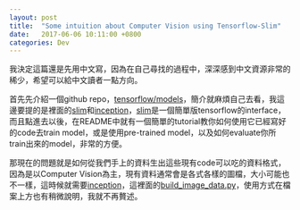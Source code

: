 ```yaml
---
layout: post
title:  "Some intuition about Computer Vision using Tensorflow-Slim"
date:   2017-06-06 10:11:00 +0800
categories: Dev
---
```

我決定這篇還是先用中文寫，因為在自己尋找的過程中，深深感到中文資源非常的稀少，希望可以給中文讀者一點方向。

首先先介紹一個github repo，[tensorflow/models](https://github.com/tensorflow/models)，簡介就麻煩自己去看，我這邊要提的是裡面的[slim](https://github.com/tensorflow/models/tree/master/slim)和[inception](https://github.com/tensorflow/models/tree/master/inception)，[slim](https://github.com/tensorflow/models/tree/master/slim)是一個簡單版tensorflow的interface，而且點進去以後，在README中就有一個簡單的tutorial教你如何使用它已經寫好的code去train model，或是使用pre-trained model，以及如何evaluate你所train出來的model，非常的方便。

那現在的問題就是如何從我們手上的資料生出這些現有code可以吃的資料格式，因為是以Computer Vision為主，現有資料通常會是各式各樣的圖檔，大小可能也不一樣，這時候就需要[inception](https://github.com/tensorflow/models/tree/master/inception)，這裡面的[build_image_data.py](https://github.com/tensorflow/models/blob/master/inception/inception/data/build_image_data.py)，使用方式在檔案上方也有稍微說明，我就不再贅述。
